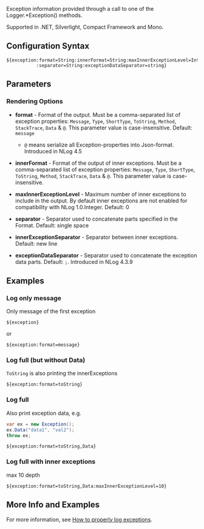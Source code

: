 Exception information provided through a call to one of the Logger.*Exception() methods. 

Supported in .NET, Silverlight, Compact Framework and Mono.

## Configuration Syntax
```
${exception:format=String:innerFormat=String:maxInnerExceptionLevel=Integer:innerExceptionSeparator=String
           :separator=String:exceptionDataSeparator=string}
```

## Parameters
### Rendering Options
* **format** - Format of the output. Must be a comma-separated list of exception properties: `Message`, `Type`, `ShortType`, `ToString`, `Method`, `StackTrace`, `Data` & `@`. This parameter value is case-insensitive. Default: `message`
  * `@` means serialize all Exception-properties into Json-format. Introduced in NLog 4.5

* **innerFormat** - Format of the output of inner exceptions. Must be a comma-separated list of exception properties: `Message`, `Type`, `ShortType`, `ToString`, `Method`, `StackTrace`, `Data` & `@`. This parameter value is case-insensitive. 

* **maxInnerExceptionLevel** - Maximum number of inner exceptions to include in the output. By default inner exceptions are not enabled for compatibility with NLog 1.0.Integer. Default: 0

* **separator** - Separator used to concatenate parts specified in the Format. Default: single space
* **innerExceptionSeparator** - Separator between inner exceptions. Default: new line
* **exceptionDataSeparator** -  Separator used to concatenate the exception data parts. Default: `;`. Introduced in NLog 4.3.9

## Examples

### Log only message
Only message of the first exception

```
${exception}
```
or
```
${exception:format=message}
```


### Log full (but without Data)
`ToString` is also printing the innerExceptions

```
${exception:format=toString}
```

### Log full
Also print exception data, e.g.

```c#
var ex = new Exception();
ex.Data("data1", "val2");
throw ex;
```

```
${exception:format=toString,Data}
```

### Log full with inner exceptions

max 10 depth

```
${exception:format=toString,Data:maxInnerExceptionLevel=10}
```


## More Info and Examples
For more information, see [How to properly log exceptions](How-to-log-exceptions).
